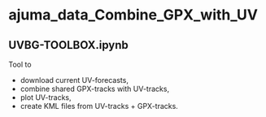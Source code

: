 # ajuma_data_Combine_GPX_with_UV

## UVBG-TOOLBOX.ipynb

Tool to 
 - download current UV-forecasts, 
 - combine shared GPX-tracks with UV-tracks,
 - plot UV-tracks, 
 - create KML files from UV-tracks + GPX-tracks.


